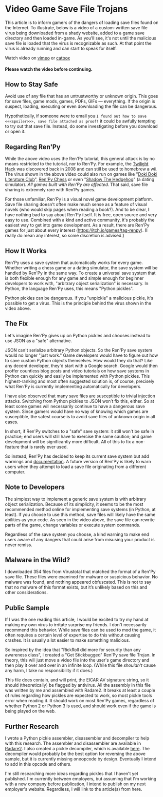 # Video Game Save File Trojans

This article is to inform gamers of the dangers of loading save files found on
the Internet. To illustrate, below is a video of a custom-written save file
virus being downloaded from a shady website, added to a game save directory and
then loaded in-game. As you'll see, it's not until the malicious save file is
loaded that the virus is recognizable as such. At that point the virus is
already running and can start to speak for itself. 

Watch video on [vimeo](https://vimeo.com/784655708)
or [catbox](https://files.catbox.moe/0uvmn2.webm)

#### Please watch the video before continuing.

## How to Stay Safe

Avoid use of any file that has an untrustworthy or unknown origin. This goes
for save files, game mods, games, PDFs, GIFs — everything. If the origin is
suspect, loading, executing or even downloading the file can be dangerous.

Hypothetically, if someone were to email you `I found out how to save
<<<spoiler>>>, save file attached as proof!` it could be awfully tempting to
try out that save file. Instead, do some investigating before you download or
open it.

## Regarding Ren'Py

While the above video uses the Ren'Py tutorial, this general attack is by no
means restricted to the tutorial, nor to Ren’Py. For example, the 
[Twilight Hack](https://www.wiibrew.org/wiki/Twilight_Hack) was discovered 
back in 2008 and can still be used to homebrew a wii. 
The virus shown in the above video could also run on games like 
"[Doki Doki Literature Club](https://store.steampowered.com/app/698780/Doki_Doki_Literature_Club/)",
[Ren'Py Chess](https://r3dhummingbird.itch.io/renpy-chess-game) or even
"[Shadow The Hedgehog](https://shibaya.itch.io/shadow-the-hedgehog)" (a dating
simulator). _All games built with Ren’Py are affected._ That said, save file sharing is
extremely rare with Ren’Py games.

For those unfamiliar, Ren'Py is a visual novel game development platform. Save
file sharing doesn't often make much sense as a feature of visual novels (who
would skip pages when reading a book?). And to be clear, I have nothing bad to
say about Ren'Py itself. It is free, open source and very easy to use. Combined
with a kind and active community, it's probably the easiest way to get into
game development. As a result, there are Ren'Py games for just about every
interest (https://itch.io/games/tag-renpy). (I really do mean any interest, so
some discretion is advised.)

## How It Works

Ren'Py uses a save system that automatically works for every game. Whether
writing a chess game or a dating simulator, the save system will be handled by
Ren'Py in the same way. To create a universal save system that is both flexible
enough for any game and simple enough for beginner developers to work with,
"arbitrary object serialization" is necessary. In Python, the language Ren'Py
uses, this means "Python pickles".

Python pickles can be dangerous. If you "unpickle" a malicious pickle, it's
possible to get a virus. This is the principle behind the virus shown in the
video above.

## The Fix

Let's imagine Ren'Py gives up on Python pickles and chooses instead to use JSON
as a "safe" alternative.

JSON can't serialize arbitrary Python objects. So the Ren'Py save system would
no longer "just work." Game developers would have to figure out how to save
custom Python objects themselves. How would they do that? Like any decent
developer, they'd start with a Google search. Google would then proffer
countless blog posts and video tutorials on how save systems in Python can
quickly and easily be implemented with Python pickles. This highest-ranking and
most often suggested solution is, of course, precisely what Ren’Py is currently
implementing automatically for developers.

I have also observed that many save files are susceptible to trivial injection
attacks. Switching from Python pickles to JSON won’t fix this, either. So at
least some games will necessarily continue to have a dangerous save system.
Since gamers would have no way of knowing which games are susceptible, the
safest course is to avoid save files of unknown origin in all cases.

In short, if Ren'Py switches to a "safe" save system: it still won't be safe in
practice; end users will still have to exercise the same caution; and game
development will be significantly more difficult. All of this to fix a
non-feature that is rarely ever used.

So instead, Ren'Py has decided to keep its current save system but add warnings
and [documentation](https://www.renpy.org/doc/html/security.html). A future
version of Ren'Py is likely to warn users when they attempt to load a save file
originating from a different computer.

## Note to Developers

The simplest way to implement a generic save system is with arbitrary object
serialization. Because of its simplicity, it seems to be the most recommended
method online for implementing save systems (in Python, at least). If you
choose to use this method, save files will likely have the same abilities as
your code. As seen in the video above, the save file can rewrite parts of the
game, change variables or execute system commands.

Regardless of the save system you choose, a kind warning to make end users
aware of any dangers that could arise from misusing your product is never
remiss.

## Malware in the Wild?

I downloaded 354 files from Virustotal that matched the format of a Ren'Py save
file. These files were examined for malware or suspicious behavior. No malware
was found, and nothing appeared obfuscated. This is not to say that no malware
of this format exists, but it’s unlikely based on this and other
considerations.

## Public Sample

If I was the one reading this article, I would be excited to try my hand at
making my own virus to ~~irritate~~ surprise my friends. I don't necessarily
recommend this behavior. While save files can be used to mod the game, it often
requires a certain level of expertise to do this without causing crashes. It is
usually a lot easier to make something malicious.

So inspired by the idea that "RickRoll did more for security than any awareness
class", I created a "Get Stickbugged" Ren'Py save file Trojan. In theory, this
will just move a video file into the user's game directory and then play it
over and over in an infinite loop. (While this file *shouldn't* cause any harm,
I take no responsibility if it does.)

This file does contain, and will print, the EICAR AV signature string, so it
should (theoretically) be flagged by antivirus. All the assembly in this file
was written by me and assembled with Radare2. It breaks at least a couple of
rules regarding how pickles are expected to work, so most pickle tools error
when reading it. It should work on most Ren'Py games, regardless of whether
Python 2 or Python 3 is used, and should work even if the game is being played
on the web.

## Further Research

I wrote a Python pickle assembler, disassembler and decompiler to help with
this research. The assembler and disassembler are available in 
[Radare2](https://github.com/radareorg/radare2/). I also created a pickle 
decompiler, which is available [here](https://github.com/swoops/pickle_decomp). 
The decompiler would probably be the best option for reversing the above sample, 
but it is currently missing oneopcode by design. Eventually I intend to add in 
this opcode and others.

I'm still researching more ideas regarding pickles that I haven't yet
published. I'm currently between employers, but assuming that I'm working with
a new company before publication, I intend to publish on my next employer's
website. Regardless, I will link to the article(s) from here.
